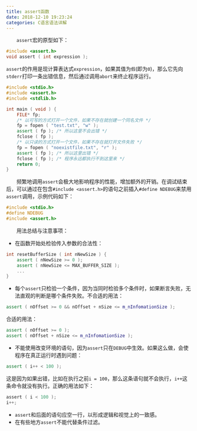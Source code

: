 ```yaml
---
title: assert函数
date: 2018-12-10 19:23:24
categories: C语言语法详解
---
```

&emsp;&emsp;`assert`宏的原型如下：

``` c
#include <assert.h>
void assert ( int expression );
```

`assert`的作用是现计算表达式`expression`，如果其值为`假`(即为`0`)，那么它先向`stderr`打印一条出错信息，然后通过调用`abort`来终止程序运行。

``` cpp
#include <stdio.h>
#include <assert.h>
#include <stdlib.h>

int main ( void ) {
    FILE* fp;
    /* 以可写的方式打开一个文件，如果不存在就创建一个同名文件 */
    fp = fopen ( "test.txt", "w" );
    assert ( fp ); /* 所以这里不会出错 */
    fclose ( fp );
    /* 以只读的方式打开一个文件，如果不存在就打开文件失败 */
    fp = fopen ( "noexistfile.txt", "r" );
    assert ( fp ); /* 所以这里出错 */
    fclose ( fp ); /* 程序永远都执行不到这里来 */
    return 0;
}
```

&emsp;&emsp;频繁地调用`assert`会极大地影响程序的性能，增加额外的开销。在调试结束后，可以通过在包含`#include <assert.h>`的语句之前插入`#define NDEBUG`来禁用`assert`调用，示例代码如下：

``` cpp
#include <stdio.h>
#define NDEBUG
#include <assert.h>
```

&emsp;&emsp;用法总结与注意事项：

- 在函数开始处检验传入参数的合法性：

``` cpp
int resetBufferSize ( int nNewSize ) {
    assert ( nNewSize >= 0 );
    assert ( nNewSize <= MAX_BUFFER_SIZE );
    ...
}
```

- 每个`assert`只检验一个条件，因为当同时检验多个条件时，如果断言失败，无法直观的判断是哪个条件失败。不合适的用法：

``` cpp
assert ( nOffset >= 0 && nOffset + nSize <= m_nInfomationSize );
```

合适的用法：

``` cpp
assert ( nOffset >= 0 );
assert ( nOffset + nSize <= m_nInfomationSize );
```

- 不能使用改变环境的语句，因为`assert`只在`DEBUG`中生效。如果这么做，会使程序在真正运行时遇到问题：

``` cpp
assert ( i++ < 100 );
```

这是因为如果出错，比如在执行之前`i = 100`，那么这条语句就不会执行，`i++`这条命令就没有执行。正确的用法如下：

``` c
assert ( i < 100 );
i++;
```

- `assert`和后面的语句应空一行，以形成逻辑和视觉上的一致感。
- 在有些地方`assert`不能代替条件过滤。